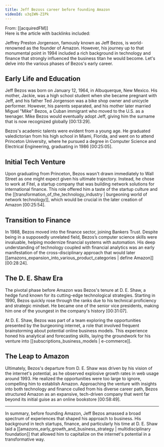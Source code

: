 ```yaml
---
title: Jeff Bezoss career before founding Amazon
videoId: u3qIWN-ZIPk
---
```


From: [[acquiredFM]] <br/> 
Here is the article with backlinks included:

Jeffrey Preston Jorgenson, famously known as Jeff Bezos, is world-renowned as the founder of Amazon. However, his journey up to that monumental point in 1994 included a rich background in technology and finance that strongly influenced the business titan he would become. Let's delve into the various phases of Bezos's early career.

## Early Life and Education

Jeff Bezos was born on January 12, 1964, in Albuquerque, New Mexico. His mother, Jackie, was a high school student when she became pregnant with Jeff, and his father Ted Jorgenson was a bike shop owner and unicycle performer. However, his parents separated, and his mother later married Miguel "Mike" Bezos, a Cuban immigrant who moved to the U.S. as a teenager. Mike Bezos would eventually adopt Jeff, giving him the surname that is now recognized globally <a class="yt-timestamp" data-t="00:13:29">[00:13:29]</a>.

Bezos's academic talents were evident from a young age. He graduated valedictorian from his high school in Miami, Florida, and went on to attend Princeton University, where he pursued a degree in Computer Science and Electrical Engineering, graduating in 1986 <a class="yt-timestamp" data-t="00:25:05">[00:25:05]</a>.

## Initial Tech Venture

Upon graduating from Princeton, Bezos wasn't drawn immediately to Wall Street as one might expect given his ultimate trajectory. Instead, he chose to work at Fitel, a startup company that was building network solutions for international finance. This role offered him a taste of the startup culture and the [[transformation_of_the_technology_industry | burgeoning world of network technology]], which would be crucial in the later creation of Amazon <a class="yt-timestamp" data-t="00:25:54">[00:25:54]</a>.

## Transition to Finance

In 1988, Bezos moved into the finance sector, joining Bankers Trust. Despite being in a supposedly unrelated field, Bezos’s computer science skills were invaluable, helping modernize financial systems with automation. His deep understanding of technology coupled with financial analytics was an early manifestation of the cross-disciplinary approach that would later [[amazons_expansion_into_various_product_categories | define Amazon]] <a class="yt-timestamp" data-t="00:28:24">[00:28:24]</a>.

## The D. E. Shaw Era

The pivotal phase before Amazon was Bezos's tenure at D. E. Shaw, a hedge fund known for its cutting-edge technological strategies. Starting in 1990, Bezos quickly rose through the ranks due to his technical proficiency and strategic mindset. He became one of the senior vice presidents, making him one of the youngest in the company's history <a class="yt-timestamp" data-t="00:31:07">[00:31:07]</a>.

At D. E. Shaw, Bezos was part of a team exploring the opportunities presented by the burgeoning internet, a role that involved frequent brainstorming about potential online business models. This experience honed his analytical and forecasting skills, laying the groundwork for his venture into [[subscriptions_business_models | e-commerce]].

## The Leap to Amazon

Ultimately, Bezos's departure from D. E. Shaw was driven by his vision of the internet's potential, as he observed explosive growth rates in web usage around 1993. He realized the opportunities were too large to ignore, compelling him to establish Amazon. Approaching the venture with insights into both technology and finance culled from his diverse career path, Bezos structured Amazon as an expansive, tech-driven company that went far beyond its initial guise as an online bookstore <a class="yt-timestamp" data-t="00:58:49">[00:58:49]</a>.

---

In summary, before founding Amazon, Jeff Bezos amassed a broad spectrum of experiences that shaped his approach to business. His background in tech startups, finance, and particularly his time at D. E. Shaw laid a [[amazons_early_growth_and_business_strategy | multidisciplinary foundation]] that allowed him to capitalize on the internet's potential in a transformative way.